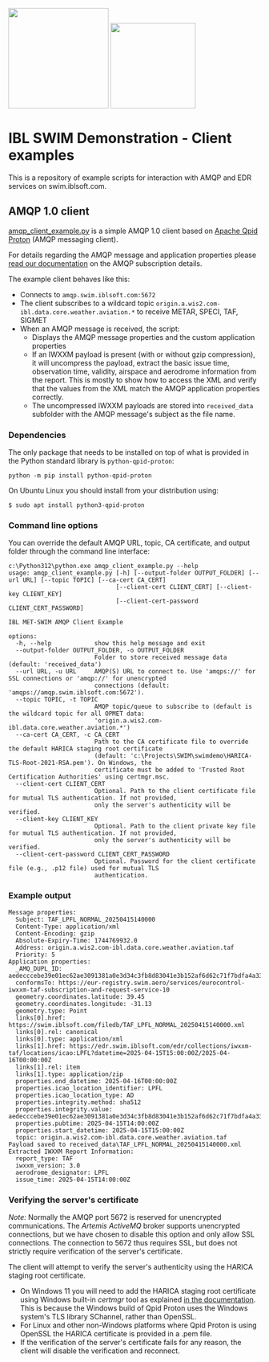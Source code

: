 <img width="200" src="https://swim.iblsoft.com/swimdemo/latest/SWIM-Weather-Public-Demonstration/attachments/ibl_logoslogan_new.png"/> <img width="170" src="https://swim.iblsoft.com/swimdemo/latest/SWIM-Weather-Public-Demonstration/attachments/ibl_logo_swimweather.png"/>

# IBL SWIM Demonstration - Client examples
This is a repository of example scripts for interaction with AMQP and EDR services on swim.iblsoft.com.

## AMQP 1.0 client

[amqp_client_example.py](https://github.com/iblsoft/swimdemo/blob/main/amqp_client_example.py) is a simple AMQP 1.0 client based on [Apache Qpid Proton](https://github.com/apache/qpid-proton) (AMQP messaging client).

For details regarding the AMQP message and application properties please [read our documentation](https://swim.iblsoft.com/swimdemo/latest/SWIM-Weather-Public-Demonstration/AMQP-Data-Subscriptions/) on the AMQP subscription details.

The example client behaves like this:
- Connects to `amqp.swim.iblsoft.com:5672`
- The client subscribes to a wildcard topic `origin.a.wis2.com-ibl.data.core.weather.aviation.*` to receive METAR, SPECI, TAF, SIGMET
- When an AMQP message is received, the script:
  - Displays the AMQP message properties and the custom application properties
  - If an IWXXM payload is present (with or without gzip compression), it will uncompress the payload, extract the basic issue time, observation time, validity, airspace and aerodrome information from the report. This is mostly to show how to access the XML and verify that the values from the XML match the AMQP application properties correctly.
  - The uncompressed IWXXM payloads are stored into `received_data` subfolder with the AMQP message's subject as the file name.

### Dependencies
The only package that needs to be installed on top of what is provided in the Python standard library is `python-qpid-proton`:
```
python -m pip install python-qpid-proton
```
On Ubuntu Linux you should install from your distribution using:
```
$ sudo apt install python3-qpid-proton
```

### Command line options

You can override the default AMQP URL, topic, CA certificate, and output folder through the command line interface:
```
c:\Python312\python.exe amqp_client_example.py --help
usage: amqp_client_example.py [-h] [--output-folder OUTPUT_FOLDER] [--url URL] [--topic TOPIC] [--ca-cert CA_CERT]
                              [--client-cert CLIENT_CERT] [--client-key CLIENT_KEY]
                              [--client-cert-password CLIENT_CERT_PASSWORD]

IBL MET-SWIM AMQP Client Example

options:
  -h, --help            show this help message and exit
  --output-folder OUTPUT_FOLDER, -o OUTPUT_FOLDER
                        Folder to store received message data (default: 'received_data')
  --url URL, -u URL     AMQP(S) URL to connect to. Use 'amqps://' for SSL connections or 'amqp://' for unencrypted
                        connections (default: 'amqps://amqp.swim.iblsoft.com:5672').
  --topic TOPIC, -t TOPIC
                        AMQP topic/queue to subscribe to (default is the wildcard topic for all OPMET data:
                        'origin.a.wis2.com-ibl.data.core.weather.aviation.*')
  --ca-cert CA_CERT, -c CA_CERT
                        Path to the CA certificate file to override the default HARICA staging root certificate
                        (default: 'c:\Projects\SWIM\swimdemo\HARICA-TLS-Root-2021-RSA.pem'). On Windows, the
                        certificate must be added to 'Trusted Root Certification Authorities' using certmgr.msc.
  --client-cert CLIENT_CERT
                        Optional. Path to the client certificate file for mutual TLS authentication. If not provided,
                        only the server's authenticity will be verified.
  --client-key CLIENT_KEY
                        Optional. Path to the client private key file for mutual TLS authentication. If not provided,
                        only the server's authenticity will be verified.
  --client-cert-password CLIENT_CERT_PASSWORD
                        Optional. Password for the client certificate file (e.g., .p12 file) used for mutual TLS
                        authentication.
```

### Example output
```
Message properties:
  Subject: TAF_LPFL_NORMAL_20250415140000
  Content-Type: application/xml
  Content-Encoding: gzip
  Absolute-Expiry-Time: 1744769932.0
  Address: origin.a.wis2.com-ibl.data.core.weather.aviation.taf
  Priority: 5
Application properties:
  _AMQ_DUPL_ID: aedecccebe39e01ec62ae3091381a0e3d34c3fb8d83041e3b152af6d62c71f7bdfa4a331b7c7d56a542df296e868298af52f112b60cae5a68829351a4feaf7e1
  conformsTo: https://eur-registry.swim.aero/services/eurocontrol-iwxxm-taf-subscription-and-request-service-10
  geometry.coordinates.latitude: 39.45
  geometry.coordinates.longitude: -31.13
  geometry.type: Point
  links[0].href: https://swim.iblsoft.com/filedb/TAF_LPFL_NORMAL_20250415140000.xml
  links[0].rel: canonical
  links[0].type: application/xml
  links[1].href: https://edr.swim.iblsoft.com/edr/collections/iwxxm-taf/locations/icao:LPFL?datetime=2025-04-15T15:00:00Z/2025-04-16T00:00:00Z
  links[1].rel: item
  links[1].type: application/zip
  properties.end_datetime: 2025-04-16T00:00:00Z
  properties.icao_location_identifier: LPFL
  properties.icao_location_type: AD
  properties.integrity.method: sha512
  properties.integrity.value: aedecccebe39e01ec62ae3091381a0e3d34c3fb8d83041e3b152af6d62c71f7bdfa4a331b7c7d56a542df296e868298af52f112b60cae5a68829351a4feaf7e1
  properties.pubtime: 2025-04-15T14:00:00Z
  properties.start_datetime: 2025-04-15T15:00:00Z
  topic: origin.a.wis2.com-ibl.data.core.weather.aviation.taf
Payload saved to received_data\TAF_LPFL_NORMAL_20250415140000.xml
Extracted IWXXM Report Information:
  report_type: TAF
  iwxxm_version: 3.0
  aerodrome_designator: LPFL
  issue_time: 2025-04-15T14:00:00Z
```

### Verifying the server's certificate

*Note:* Normally the AMQP port 5672 is reserved for unencrypted communications. The *Artemis ActiveMQ* broker supports unencrypted connections, but we have chosen to disable this option and only allow SSL connections. The connection to 5672 thus requires SSL, but does not strictly require verification of the server's certificate.

The client will attempt to verify the server's authenticity using the HARICA staging root certificate.
  - On Windows 11 you will need to add the HARICA staging root certificate using Windows built-in *certmgr* tool as explained [in the documentation](https://swim.iblsoft.com/swimdemo/latest/SWIM-Weather-Public-Demonstration/Working-with-Certificates/Importing-HARICA-root-certificate-on-Windows/). This is because the Windows build of Qpid Proton uses the Windows system's TLS library SChannel, rather than OpenSSL.
  - For Linux and other non-Windows platforms where Qpid Proton is using OpenSSL the HARICA certificate is provided in a .pem file.
  - If the verification of the server's certificate fails for any reason, the client will disable the verification and reconnect.
 

